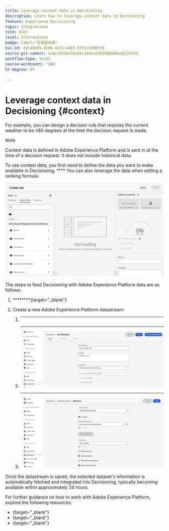 ```yaml
---
title: Leverage context data in Decisioning
description: Learn how to leverage context data in Decisioning
feature: Experience Decisioning
topic: Integrations
role: User
level: Intermediate
badge: label="有限发布版"
exl-id: ddc4b681-020b-4433-b4b3-3791c41907c9
source-git-commit: ac8ccb52bd16a26c14dea148f989256e28170765
workflow-type: tm+mt
source-wordcount: '284'
ht-degree: 0%

---
```


# Leverage context data in Decisioning {#context}

[](rules.md)[](ranking.md)For example, you can design a decision rule that requires the current weather to be ≥80 degrees at the time the decision request is made.

>[!NOTE]
>
>Context data is defined in Adobe Experience Platform and is sent in at the time of a decision request. It does not include historical data.

To use context data, you first need to define the data you want to make available in Decisioning. **** You can also leverage the data when editing a ranking formula.

![](assets/decision-rules-context.png)

The steps to feed Decisioning with Adobe Experience Platform data are as follows:

1. ********[](https://experienceleague.adobe.com/en/docs/experience-platform/xdm/ui/resources/schemas){target="_blank"}

1. Create a new Adobe Experience Platform datastream:

   1. ********

   1. ********

      ![](assets/decision-rule-context-datastream.png)

   1. ************

      ![](assets/decision-rules-context-datastream-service.png)

Once the datastream is saved, the selected dataset&#39;s information is automatically fetched and integrated into Decisioning, typically becoming available within approximately 24 hours.

For further guidance on how to work with Adobe Experience Platform, explore the following resources:

* [](https://experienceleague.adobe.com/en/docs/experience-platform/xdm/schema/composition){target="_blank"}
* [](https://experienceleague.adobe.com/en/docs/experience-platform/catalog/datasets/overview){target="_blank"}
* [](https://experienceleague.adobe.com/en/docs/experience-platform/datastreams/overview){target="_blank"}
